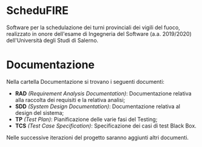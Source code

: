 # ScheduFIRE
Software per la schedulazione dei turni provinciali dei vigili del fuoco, realizzato in onore dell'esame di Ingegneria del Software (a.a. 2019/2020) dell'Università degli Studi di Salerno.
# Documentazione
Nella cartella Documentazione si trovano i seguenti documenti:
* **RAD** _(Requirement Analysis Documentation)_: Documentazione relativa alla raccolta dei requisiti e la relativa analisi;
* **SDD** _(System Design Documentation)_: Documentazione relativa al design del sistema;
* **TP** _(Test Plan)_: Pianificazione delle varie fasi del Testing;
* **TCS** _(Test Case Specification)_: Specificazione dei casi di test Black Box.  


Nelle successive iterazioni del progetto saranno aggiunti altri documenti.
